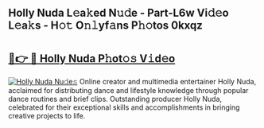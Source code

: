 ## Holly Nuda L𝚎a𝚔ed N𝚞𝚍e - Part-L6w Vi𝚍𝚎o L𝚎a𝚔s - H𝚘𝚝 O𝚗𝚕yf𝚊ns P𝚑𝚘tos 0kxqz

# <h2><a href="http://kfdio3.oniu.top/?m=Holly+Nuda">🔗👉 🔴 Holly Nuda P𝚑ot𝚘𝚜 V𝚒d𝚎o</a></h2>

[![Holly Nuda Nu𝚍e𝚜](https://i.imgur.com/0qMVB7G.gif)](http://kfdio3.oniu.top/?m=Holly+Nuda)
Online creator and multimedia entertainer Holly Nuda, acclaimed for distributing dance and lifestyle knowledge through popular dance routines and brief clips. Outstanding producer Holly Nuda, celebrated for their exceptional skills and accomplishments in bringing creative projects to life.  
